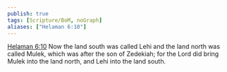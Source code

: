 ```yaml
---
publish: true
tags: [Scripture/BoM, noGraph]
aliases: ["Helaman 6:10"]
---
```

[Helaman 6:10](https://churchofjesuschrist.org/study/scriptures/bofm/hel/6?lang=eng&id=p10#p10) Now the land south was called Lehi and the land north was called Mulek, which was after the son of Zedekiah; for the Lord did bring Mulek into the land north, and Lehi into the land south.
